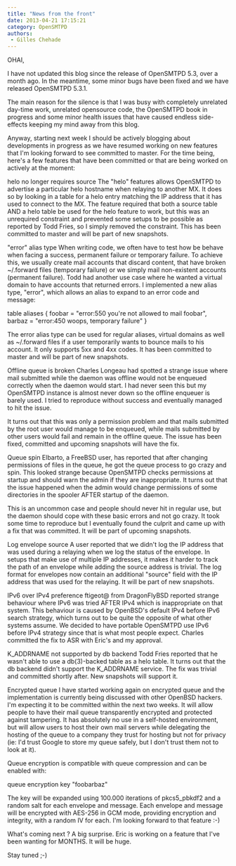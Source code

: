 ```yaml
---
title: "News from the front"
date: 2013-04-21 17:15:21
category: OpenSMTPD
authors:
 - Gilles Chehade
---
```


OHAI,

I have not updated this blog since the release of OpenSMTPD 5.3, over a month ago. In the meantime, some minor bugs have been fixed and we have released OpenSMTPD 5.3.1.

The main reason for the silence is that I was busy with completely unrelated day-time work, unrelated opensource code, the OpenSMTPD book in progress and some minor health issues that have caused endless side-effects keeping my mind away from this blog.

Anyway, starting next week I should be actively blogging about developments in progress as we have resumed working on new features that I'm looking forward to see committed to master. For the time being, here's a few features that have been committed or that are being worked on actively at the moment:

helo no longer requires source The "helo" features allows OpenSMTPD to advertise a particular helo hostname when relaying to another MX. It does so by looking in a table for a helo entry matching the IP address that it has used to connect to the MX. The feature required that both a source table AND a helo table be used for the helo feature to work, but this was an unrequired constraint and prevented some setups to be possible as reported by Todd Fries, so I simply removed the constraint. This has been committed to master and will be part of new snapshots.

"error" alias type When writing code, we often have to test how be behave when facing a success, permanent failure or temporary failure. To achieve this, we usually create mail accounts that discard content, that have broken ~/.forward files (temporary failure) or we simply mail non-existent accounts (permanent failure). Todd had another use case where he wanted a virtual domain to have accounts that returned errors. I implemented a new alias type, "error", which allows an alias to expand to an error code and message:

table aliases { foobar = "error:550 you're not allowed to mail foobar", barbaz = "error:450 woops, temporary failure" }

The error alias type can be used for regular aliases, virtual domains as well as ~/.forward files if a user temporarily wants to bounce mails to his account. It only supports 5xx and 4xx codes. It has been committed to master and will be part of new snapshots.

Offline queue is broken Charles Longeau had spotted a strange issue where mail submitted while the daemon was offline would not be enqueued correctly when the daemon would start. I had never seen this but my OpenSMTPD instance is almost never down so the offline enqueuer is barely used. I tried to reproduce without success and eventually managed to hit the issue.

It turns out that this was only a permission problem and that mails submitted by the root user would manage to be enqueued, while mails submitted by other users would fail and remain in the offline queue. The issue has been fixed, committed and upcoming snapshots will have the fix.

Queue spin Elbarto, a FreeBSD user, has reported that after changing permissions of files in the queue, he got the queue process to go crazy and spin. This looked strange because OpenSMTPD checks permissions at startup and should warn the admin if they are inappropriate. It turns out that the issue happened when the admin would change permissions of some directories in the spooler AFTER startup of the daemon.

This is an uncommon case and people should never hit in regular use, but the daemon should cope with these basic errors and not go crazy. It took some time to reproduce but I eventually found the culprit and came up with a fix that was committed. It will be part of upcoming snapshots.

Log envelope source A user reported that we didn't log the IP address that was used during a relaying when we log the status of the envelope. In setups that make use of multiple IP addresses, it makes it harder to track the path of an envelope while adding the source address is trivial. The log format for envelopes now contain an additional "source" field with the IP address that was used for the relaying. It will be part of new snapshots.

IPv6 over IPv4 preference ftigeot@ from DragonFlyBSD reported strange behaviour where IPv6 was tried AFTER IPv4 which is inappropriate on that system. This behaviour is caused by OpenBSD's default IPv4 before IPv6 search strategy, which turns out to be quite the opposite of what other systems assume. We decided to have portable OpenSMTPD use IPv6 before IPv4 strategy since that is what most people expect. Charles committed the fix to ASR with Eric's and my approval.

K_ADDRNAME not supported by db backend Todd Fries reported that he wasn't able to use a db(3)-backed table as a helo table. It turns out that the db backend didn't support the K_ADDRNAME service. The fix was trivial and committed shortly after. New snapshots will support it.

Encrypted queue I have started working again on encrypted queue and the implementation is currently being discussed with other OpenBSD hackers. I'm expecting it to be committed within the next two weeks. It will allow people to have their mail queue transparently encrypted and protected against tampering. It has absolutely no use in a self-hosted environment, but will allow users to host their own mail servers while delegating the hosting of the queue to a company they trust for hosting but not for privacy (ie: I'd trust Google to store my queue safely, but I don't trust them not to look at it).

Queue encryption is compatible with queue compression and can be enabled with:

queue encryption key "foobarbaz"

The key will be expanded using 100.000 iterations of pkcs5_pbkdf2 and a random salt for each envelope and message. Each envelope and message will be encrypted with AES-256 in GCM mode, providing encryption and integrity, with a random IV for each. I'm looking forward to that feature :-)

What's coming next ? A big surprise. Eric is working on a feature that I've been wanting for MONTHS. It will be huge.

Stay tuned ;-)
